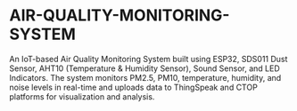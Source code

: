 # AIR-QUALITY-MONITORING-SYSTEM
An IoT-based Air Quality Monitoring System built using ESP32, SDS011 Dust Sensor, AHT10 (Temperature &amp; Humidity Sensor), Sound Sensor, and LED Indicators. The system monitors PM2.5, PM10, temperature, humidity, and noise levels in real-time and uploads data to ThingSpeak and CTOP platforms for visualization and analysis.
